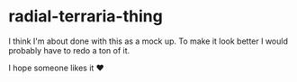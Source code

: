 # radial-terraria-thing

I think I'm about done with this as a mock up.
To make it look better I would probably have to redo a ton of it.

I hope someone likes it ♥
